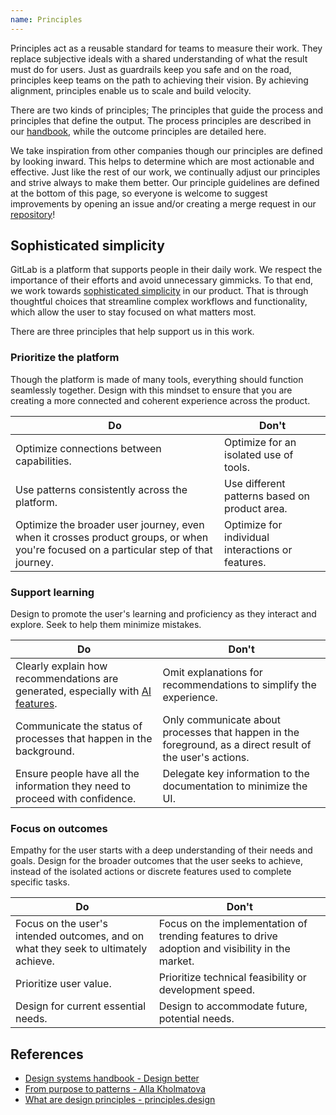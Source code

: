 ```yaml
---
name: Principles
---
```


Principles act as a reusable standard for teams to measure their work. They replace subjective ideals with a shared understanding of what the result must do for users. Just as guardrails keep you safe and on the road, principles keep teams on the path to achieving their vision. By achieving alignment, principles enable us to scale and build velocity.

There are two kinds of principles; The principles that guide the process and principles that define the output. The process principles are described in our [handbook](https://about.gitlab.com/handbook/product/#product-principles), while the outcome principles are detailed here.

We take inspiration from other companies though our principles are defined by looking inward. This helps to determine which are most actionable and effective. Just like the rest of our work, we continually adjust our principles and strive always to make them better. Our principle guidelines are defined at the bottom of this page, so everyone is welcome to suggest improvements by opening an issue and/or creating a merge request in our [repository](https://gitlab.com/gitlab-org/gitlab-services/design.gitlab.com)!

## Sophisticated simplicity

GitLab is a platform that supports people in their daily work. We respect the importance of their efforts and avoid unnecessary gimmicks. To that end, we work towards [sophisticated simplicity](https://handbook.gitlab.com/handbook/product/ux/product-designer/#aiming-towards-sophisticated-simplicity) in our product. That is through thoughtful choices that streamline complex workflows and functionality, which allow the user to stay focused on what matters most.

There are three principles that help support us in this work.

### Prioritize the platform

Though the platform is made of many tools, everything should function seamlessly together. Design with this mindset to ensure that you are creating a more connected and coherent experience across the product.

| Do                                                                                                                                              | Don't                                                                                                                                                              |
| ----------------------------------------------------------------------------------------------------------------------------------------------- | ------------------------------------------------------------------------------------------------------------------------------------------------------------------ |
| Optimize connections between capabilities. | Optimize for an isolated use of tools.  |
| Use patterns consistently across the platform. | Use different patterns based on product area.  |
| Optimize the broader user journey, even when it crosses product groups, or when you're focused on a particular step of that journey. | Optimize for individual interactions or features.  |

<!--
 1. **Bold sub principle(s) title** Explanation, plus optional reference
  - Example(s), plus link towards a reference in real-life
-->

### Support learning

Design to promote the user's learning and proficiency as they interact and explore. Seek to help them minimize mistakes.

| Do                                                                                                                                              | Don't                                                                                                                                                              |
| ----------------------------------------------------------------------------------------------------------------------------------------------- | ------------------------------------------------------------------------------------------------------------------------------------------------------------------ |
| Clearly explain how recommendations are generated, especially with [AI features](/usability/ai-human-interaction#be-transparent). | Omit explanations for recommendations to simplify the experience. |
| Communicate the status of processes that happen in the background. | Only communicate about processes that happen in the foreground, as a direct result of the user's actions. |
| Ensure people have all the information they need to proceed with confidence. | Delegate key information to the documentation to minimize the UI. |

<!--
1. **Bold sub principle(s) title** Explanation, plus optional reference
  - Example(s), plus link towards a reference in real-life
-->

### Focus on outcomes

Empathy for the user starts with a deep understanding of their needs and goals. Design for the broader outcomes that the user seeks to achieve, instead of the isolated actions or discrete features used to complete specific tasks.

| Do                                                                                                                                              | Don't                                                                                                                                                              |
| ----------------------------------------------------------------------------------------------------------------------------------------------- | ------------------------------------------------------------------------------------------------------------------------------------------------------------------ |
| Focus on the user's intended outcomes, and on what they seek to ultimately achieve. |  Focus on the implementation of trending features to drive adoption and visibility in the market. |
| Prioritize user value. | Prioritize technical feasibility or development speed. |
| Design for current essential needs. | Design to accommodate future, potential needs. |

## References

- [Design systems handbook - Design better](https://www.designbetter.co/design-systems-handbook/expanding-design-system)
- [From purpose to patterns - Alla Kholmatova](https://speakerdeck.com/craftui/from-purpose-to-patterns)
- [What are design principles - principles.design](https://principles.design/#what-are-design-principles)
